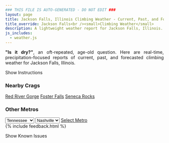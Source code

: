 ```yaml
---
### THIS FILE IS AUTO-GENERATED - DO NOT EDIT ###
layout: page
title: Jackson Falls, Illinois Climbing Weather - Current, Past, and Forecasted Report
title_override: Jackson Falls<br /><small>Climbing Weather</small>
description: A lightweight weather report for Jackson Falls, Illinois. Optimized for slow internet connections.
js_includes:
  - weather.js
---
```


<section class="measure center lh-copy f5-ns f6 ph2 mv4" style="text-align: justify;">
<strong>"Is it dry?"</strong>, an oft-repeated, age-old question. Here are real-time,
precipitation-focused reports of current, past, and forecasted climbing weather for Jackson Falls, Illinois.
</section>

<p id="settings-toggle" class="mw5 b center tc hover-light-red black-70 pointer">Show Instructions</p>
<section id="settings" class="overflow-hidden" style="display:none;">
    <div class="mv2 ph2 center">
        <div class="fn f6 tc pv2">
            <p class="measure lh-copy center"><strong>Show/hide hourly forecasts</strong> by clicking the desired day.</p>
            <hr class="mw5 p0 mv2 o-60 b0 bt b--light-red light-red bg-light-red">
            <p class="measure lh-copy center"><strong>Current and Past conditions</strong> are measured by the nearest weather station. <strong>Forecast conditions</strong> are calculated and polled separately.</p>
            <hr class="mw5 p0 mv2 o-60 b0 bt b--light-red light-red bg-light-red">
            <p class="measure lh-copy center"><strong>Having issues?</strong> Try <a id="clear-cache" class="no-underline relative fancy-link light-red hover-light-red" href="#">clearing the local cache</a>.</p>
            <hr class="mw5 p0 mv2 o-60 b0 bt b--light-red light-red bg-light-red">
            <p class="measure lh-copy center">Weather data sourced from <a class="no-underline fancy-link relative light-red" target="_blank" href="https://www.weather.gov/documentation/services-web-api">weather.gov</a>.</p>
        </div>
    </div>
</section>
<section id="weather" data-crag="jackson-falls-illinois" class="mv4-ns mv3 ph2 center"></section>
<section id="nearby" class="tc lh-copy">
  <h3>Nearby Crags</h3>
<a class="nowrap no-underline fancy-link relative light-red mh3" href="/crags/red-river-gorge-kentucky-weather.html">Red River Gorge</a>
<a class="nowrap no-underline fancy-link relative light-red mh3" href="/crags/foster-falls-tennessee-weather.html">Foster Falls</a>
<a class="nowrap no-underline fancy-link relative light-red mh3" href="/crags/seneca-rocks-west-virginia-weather.html">Seneca Rocks</a>
</section>
<section id="nearby" class="tc lh-copy">
  <h3>Other Metros</h3>
  <select class="ma1 bg-near-white pa2" id="stateSel">
    <option value="Texas">Texas</option>
    <option value="Washington">Washington</option>
    <option value="Colorado">Colorado</option>
    <option value="Tennessee" selected>Tennessee</option>
    <option value="Utah">Utah</option>
    <option value="California">California</option>
  </select>
  <select class="ma1 bg-near-white pa2" id="citySel">
    <option value="Nashville" selected>Nashville</option>
  </select>
  <a id="selectMetro" class="f6 link dim ph3 pv2 ma1 dib white bg-light-red" href="/crags/nashville-tennessee-weather.html">Select Metro</a>
  <script>
    var states = [];
    states["Texas"] = "Austin"
    states["Washington"] = "Seattle"
    states["Colorado"] = "Denver"
    states["Tennessee"] = "Nashville"
    states["Utah"] = "Salt Lake City"
    states["California"] = "San Francisco|Los Angeles"
  </script>
</section>
{% include feedback.html %}
<p id="issues-toggle" class="mw5 b center tc hover-light-red black-70 pointer">Show Known Issues</p>
<section id="issues" class="overflow-hidden tc f6">
</section>

<script>
  var weekly_PAH_116_58 = {"updated":"2022-06-03T08:15:45+00:00","units":"us","forecastGenerator":"BaselineForecastGenerator","generatedAt":"2022-06-03T08:38:29+00:00","updateTime":"2022-06-03T08:15:45+00:00","validTimes":"2022-06-03T02:00:00+00:00/P7DT23H","elevation":{"unitCode":"wmoUnit:m","value":99.9744},"periods":[{"number":1,"name":"Overnight","startTime":"2022-06-03T03:00:00-05:00","endTime":"2022-06-03T06:00:00-05:00","isDaytime":false,"temperature":58,"temperatureUnit":"F","temperatureTrend":null,"windSpeed":"2 mph","windDirection":"NNW","icon":"https://api.weather.gov/icons/land/night/few?size=medium","shortForecast":"Mostly Clear","detailedForecast":"Mostly clear, with a low around 58. North northwest wind around 2 mph."},{"number":2,"name":"Friday","startTime":"2022-06-03T06:00:00-05:00","endTime":"2022-06-03T18:00:00-05:00","isDaytime":true,"temperature":82,"temperatureUnit":"F","temperatureTrend":null,"windSpeed":"2 to 7 mph","windDirection":"NNE","icon":"https://api.weather.gov/icons/land/day/few?size=medium","shortForecast":"Sunny","detailedForecast":"Sunny, with a high near 82. North northeast wind 2 to 7 mph."},{"number":3,"name":"Friday Night","startTime":"2022-06-03T18:00:00-05:00","endTime":"2022-06-04T06:00:00-05:00","isDaytime":false,"temperature":57,"temperatureUnit":"F","temperatureTrend":null,"windSpeed":"0 to 6 mph","windDirection":"NNE","icon":"https://api.weather.gov/icons/land/night/few?size=medium","shortForecast":"Mostly Clear","detailedForecast":"Mostly clear, with a low around 57. North northeast wind 0 to 6 mph."},{"number":4,"name":"Saturday","startTime":"2022-06-04T06:00:00-05:00","endTime":"2022-06-04T18:00:00-05:00","isDaytime":true,"temperature":84,"temperatureUnit":"F","temperatureTrend":null,"windSpeed":"0 to 5 mph","windDirection":"ENE","icon":"https://api.weather.gov/icons/land/day/few?size=medium","shortForecast":"Sunny","detailedForecast":"Sunny, with a high near 84. East northeast wind 0 to 5 mph."},{"number":5,"name":"Saturday Night","startTime":"2022-06-04T18:00:00-05:00","endTime":"2022-06-05T06:00:00-05:00","isDaytime":false,"temperature":60,"temperatureUnit":"F","temperatureTrend":null,"windSpeed":"3 mph","windDirection":"E","icon":"https://api.weather.gov/icons/land/night/few?size=medium","shortForecast":"Mostly Clear","detailedForecast":"Mostly clear, with a low around 60. East wind around 3 mph."},{"number":6,"name":"Sunday","startTime":"2022-06-05T06:00:00-05:00","endTime":"2022-06-05T18:00:00-05:00","isDaytime":true,"temperature":85,"temperatureUnit":"F","temperatureTrend":null,"windSpeed":"1 to 5 mph","windDirection":"SE","icon":"https://api.weather.gov/icons/land/day/sct?size=medium","shortForecast":"Mostly Sunny","detailedForecast":"Mostly sunny, with a high near 85. Southeast wind 1 to 5 mph."},{"number":7,"name":"Sunday Night","startTime":"2022-06-05T18:00:00-05:00","endTime":"2022-06-06T06:00:00-05:00","isDaytime":false,"temperature":67,"temperatureUnit":"F","temperatureTrend":null,"windSpeed":"3 mph","windDirection":"SSE","icon":"https://api.weather.gov/icons/land/night/tsra_hi,20/tsra_hi,30?size=medium","shortForecast":"Chance Showers And Thunderstorms","detailedForecast":"A chance of showers and thunderstorms after 7pm. Mostly cloudy, with a low around 67. South southeast wind around 3 mph. Chance of precipitation is 30%."},{"number":8,"name":"Monday","startTime":"2022-06-06T06:00:00-05:00","endTime":"2022-06-06T18:00:00-05:00","isDaytime":true,"temperature":84,"temperatureUnit":"F","temperatureTrend":null,"windSpeed":"2 to 9 mph","windDirection":"S","icon":"https://api.weather.gov/icons/land/day/tsra_hi?size=medium","shortForecast":"Chance Showers And Thunderstorms","detailedForecast":"A chance of showers and thunderstorms before 7am, then a chance of showers and thunderstorms between 7am and 1pm, then a chance of showers and thunderstorms. Partly sunny, with a high near 84. South wind 2 to 9 mph, with gusts as high as 21 mph."},{"number":9,"name":"Monday Night","startTime":"2022-06-06T18:00:00-05:00","endTime":"2022-06-07T06:00:00-05:00","isDaytime":false,"temperature":68,"temperatureUnit":"F","temperatureTrend":null,"windSpeed":"2 to 7 mph","windDirection":"SW","icon":"https://api.weather.gov/icons/land/night/tsra_hi?size=medium","shortForecast":"Chance Showers And Thunderstorms","detailedForecast":"A chance of showers and thunderstorms. Partly cloudy, with a low around 68. Southwest wind 2 to 7 mph."},{"number":10,"name":"Tuesday","startTime":"2022-06-07T06:00:00-05:00","endTime":"2022-06-07T18:00:00-05:00","isDaytime":true,"temperature":84,"temperatureUnit":"F","temperatureTrend":null,"windSpeed":"2 to 6 mph","windDirection":"W","icon":"https://api.weather.gov/icons/land/day/tsra_sct?size=medium","shortForecast":"Chance Showers And Thunderstorms","detailedForecast":"A chance of rain showers before 7am, then a chance of showers and thunderstorms between 7am and 1pm, then a chance of showers and thunderstorms. Partly sunny, with a high near 84. West wind 2 to 6 mph."},{"number":11,"name":"Tuesday Night","startTime":"2022-06-07T18:00:00-05:00","endTime":"2022-06-08T06:00:00-05:00","isDaytime":false,"temperature":68,"temperatureUnit":"F","temperatureTrend":null,"windSpeed":"5 mph","windDirection":"NNE","icon":"https://api.weather.gov/icons/land/night/tsra_sct?size=medium","shortForecast":"Chance Showers And Thunderstorms","detailedForecast":"A chance of showers and thunderstorms before 7pm, then a chance of showers and thunderstorms. Mostly cloudy, with a low around 68. North northeast wind around 5 mph."},{"number":12,"name":"Wednesday","startTime":"2022-06-08T06:00:00-05:00","endTime":"2022-06-08T18:00:00-05:00","isDaytime":true,"temperature":84,"temperatureUnit":"F","temperatureTrend":null,"windSpeed":"2 to 7 mph","windDirection":"SW","icon":"https://api.weather.gov/icons/land/day/tsra_sct?size=medium","shortForecast":"Showers And Thunderstorms Likely","detailedForecast":"Showers and thunderstorms likely before 1pm, then a chance of showers and thunderstorms. Mostly cloudy, with a high near 84. Southwest wind 2 to 7 mph."},{"number":13,"name":"Wednesday Night","startTime":"2022-06-08T18:00:00-05:00","endTime":"2022-06-09T06:00:00-05:00","isDaytime":false,"temperature":66,"temperatureUnit":"F","temperatureTrend":null,"windSpeed":"2 to 7 mph","windDirection":"NNW","icon":"https://api.weather.gov/icons/land/night/tsra_hi?size=medium","shortForecast":"Chance Showers And Thunderstorms","detailedForecast":"A chance of showers and thunderstorms before 7pm, then a chance of showers and thunderstorms. Mostly cloudy, with a low around 66. North northwest wind 2 to 7 mph."},{"number":14,"name":"Thursday","startTime":"2022-06-09T06:00:00-05:00","endTime":"2022-06-09T18:00:00-05:00","isDaytime":true,"temperature":83,"temperatureUnit":"F","temperatureTrend":null,"windSpeed":"2 to 7 mph","windDirection":"NNW","icon":"https://api.weather.gov/icons/land/day/rain_showers/tsra_hi?size=medium","shortForecast":"Chance Rain Showers then Slight Chance Showers And Thunderstorms","detailedForecast":"A chance of rain showers before 1pm, then a slight chance of showers and thunderstorms. Mostly sunny, with a high near 83. North northwest wind 2 to 7 mph."}]}
  var hourly_PAH_116_58 = {"@context":["https://geojson.org/geojson-ld/geojson-context.jsonld",{"@version":"1.1","wx":"https://api.weather.gov/ontology#","geo":"http://www.opengis.net/ont/geosparql#","unit":"http://codes.wmo.int/common/unit/","@vocab":"https://api.weather.gov/ontology#"}],"type":"Feature","geometry":{"type":"Polygon","coordinates":[[[-89.0202954,37.1905586],[-89.02153,37.1682685],[-88.9935688,37.167283000000005],[-88.9923284,37.189573],[-89.0202954,37.1905586]]]},"properties":{"updated":"2022-06-03T08:15:45+00:00","units":"us","forecastGenerator":"HourlyForecastGenerator","generatedAt":"2022-06-03T08:38:30+00:00","updateTime":"2022-06-03T08:15:45+00:00","validTimes":"2022-06-03T02:00:00+00:00/P7DT23H","elevation":{"unitCode":"wmoUnit:m","value":99.9744},"periods":[{"number":1,"name":"","startTime":"2022-06-03T03:00:00-05:00","endTime":"2022-06-03T04:00:00-05:00","isDaytime":false,"temperature":60,"temperatureUnit":"F","temperatureTrend":null,"windSpeed":"2 mph","windDirection":"N","icon":"https://api.weather.gov/icons/land/night/few?size=small","shortForecast":"Mostly Clear","detailedForecast":""},{"number":2,"name":"","startTime":"2022-06-03T04:00:00-05:00","endTime":"2022-06-03T05:00:00-05:00","isDaytime":false,"temperature":59,"temperatureUnit":"F","temperatureTrend":null,"windSpeed":"2 mph","windDirection":"N","icon":"https://api.weather.gov/icons/land/night/skc?size=small","shortForecast":"Clear","detailedForecast":""},{"number":3,"name":"","startTime":"2022-06-03T05:00:00-05:00","endTime":"2022-06-03T06:00:00-05:00","isDaytime":false,"temperature":58,"temperatureUnit":"F","temperatureTrend":null,"windSpeed":"2 mph","windDirection":"NNW","icon":"https://api.weather.gov/icons/land/night/few?size=small","shortForecast":"Mostly Clear","detailedForecast":""},{"number":4,"name":"","startTime":"2022-06-03T06:00:00-05:00","endTime":"2022-06-03T07:00:00-05:00","isDaytime":true,"temperature":58,"temperatureUnit":"F","temperatureTrend":null,"windSpeed":"2 mph","windDirection":"NNW","icon":"https://api.weather.gov/icons/land/day/few?size=small","shortForecast":"Sunny","detailedForecast":""},{"number":5,"name":"","startTime":"2022-06-03T07:00:00-05:00","endTime":"2022-06-03T08:00:00-05:00","isDaytime":true,"temperature":60,"temperatureUnit":"F","temperatureTrend":null,"windSpeed":"2 mph","windDirection":"N","icon":"https://api.weather.gov/icons/land/day/skc?size=small","shortForecast":"Sunny","detailedForecast":""},{"number":6,"name":"","startTime":"2022-06-03T08:00:00-05:00","endTime":"2022-06-03T09:00:00-05:00","isDaytime":true,"temperature":64,"temperatureUnit":"F","temperatureTrend":null,"windSpeed":"5 mph","windDirection":"N","icon":"https://api.weather.gov/icons/land/day/skc?size=small","shortForecast":"Sunny","detailedForecast":""},{"number":7,"name":"","startTime":"2022-06-03T09:00:00-05:00","endTime":"2022-06-03T10:00:00-05:00","isDaytime":true,"temperature":69,"temperatureUnit":"F","temperatureTrend":null,"windSpeed":"6 mph","windDirection":"N","icon":"https://api.weather.gov/icons/land/day/skc?size=small","shortForecast":"Sunny","detailedForecast":""},{"number":8,"name":"","startTime":"2022-06-03T10:00:00-05:00","endTime":"2022-06-03T11:00:00-05:00","isDaytime":true,"temperature":73,"temperatureUnit":"F","temperatureTrend":null,"windSpeed":"6 mph","windDirection":"N","icon":"https://api.weather.gov/icons/land/day/skc?size=small","shortForecast":"Sunny","detailedForecast":""},{"number":9,"name":"","startTime":"2022-06-03T11:00:00-05:00","endTime":"2022-06-03T12:00:00-05:00","isDaytime":true,"temperature":76,"temperatureUnit":"F","temperatureTrend":null,"windSpeed":"6 mph","windDirection":"NNE","icon":"https://api.weather.gov/icons/land/day/skc?size=small","shortForecast":"Sunny","detailedForecast":""},{"number":10,"name":"","startTime":"2022-06-03T12:00:00-05:00","endTime":"2022-06-03T13:00:00-05:00","isDaytime":true,"temperature":78,"temperatureUnit":"F","temperatureTrend":null,"windSpeed":"6 mph","windDirection":"NNE","icon":"https://api.weather.gov/icons/land/day/skc?size=small","shortForecast":"Sunny","detailedForecast":""},{"number":11,"name":"","startTime":"2022-06-03T13:00:00-05:00","endTime":"2022-06-03T14:00:00-05:00","isDaytime":true,"temperature":79,"temperatureUnit":"F","temperatureTrend":null,"windSpeed":"6 mph","windDirection":"NNE","icon":"https://api.weather.gov/icons/land/day/skc?size=small","shortForecast":"Sunny","detailedForecast":""},{"number":12,"name":"","startTime":"2022-06-03T14:00:00-05:00","endTime":"2022-06-03T15:00:00-05:00","isDaytime":true,"temperature":80,"temperatureUnit":"F","temperatureTrend":null,"windSpeed":"7 mph","windDirection":"NE","icon":"https://api.weather.gov/icons/land/day/few?size=small","shortForecast":"Sunny","detailedForecast":""},{"number":13,"name":"","startTime":"2022-06-03T15:00:00-05:00","endTime":"2022-06-03T16:00:00-05:00","isDaytime":true,"temperature":81,"temperatureUnit":"F","temperatureTrend":null,"windSpeed":"7 mph","windDirection":"NE","icon":"https://api.weather.gov/icons/land/day/few?size=small","shortForecast":"Sunny","detailedForecast":""},{"number":14,"name":"","startTime":"2022-06-03T16:00:00-05:00","endTime":"2022-06-03T17:00:00-05:00","isDaytime":true,"temperature":80,"temperatureUnit":"F","temperatureTrend":null,"windSpeed":"7 mph","windDirection":"NE","icon":"https://api.weather.gov/icons/land/day/few?size=small","shortForecast":"Sunny","detailedForecast":""},{"number":15,"name":"","startTime":"2022-06-03T17:00:00-05:00","endTime":"2022-06-03T18:00:00-05:00","isDaytime":true,"temperature":82,"temperatureUnit":"F","temperatureTrend":null,"windSpeed":"6 mph","windDirection":"NNE","icon":"https://api.weather.gov/icons/land/day/skc?size=small","shortForecast":"Sunny","detailedForecast":""},{"number":16,"name":"","startTime":"2022-06-03T18:00:00-05:00","endTime":"2022-06-03T19:00:00-05:00","isDaytime":false,"temperature":81,"temperatureUnit":"F","temperatureTrend":null,"windSpeed":"6 mph","windDirection":"NE","icon":"https://api.weather.gov/icons/land/night/skc?size=small","shortForecast":"Clear","detailedForecast":""},{"number":17,"name":"","startTime":"2022-06-03T19:00:00-05:00","endTime":"2022-06-03T20:00:00-05:00","isDaytime":false,"temperature":79,"temperatureUnit":"F","temperatureTrend":null,"windSpeed":"3 mph","windDirection":"NE","icon":"https://api.weather.gov/icons/land/night/few?size=small","shortForecast":"Mostly Clear","detailedForecast":""},{"number":18,"name":"","startTime":"2022-06-03T20:00:00-05:00","endTime":"2022-06-03T21:00:00-05:00","isDaytime":false,"temperature":75,"temperatureUnit":"F","temperatureTrend":null,"windSpeed":"2 mph","windDirection":"NE","icon":"https://api.weather.gov/icons/land/night/skc?size=small","shortForecast":"Clear","detailedForecast":""},{"number":19,"name":"","startTime":"2022-06-03T21:00:00-05:00","endTime":"2022-06-03T22:00:00-05:00","isDaytime":false,"temperature":70,"temperatureUnit":"F","temperatureTrend":null,"windSpeed":"1 mph","windDirection":"ENE","icon":"https://api.weather.gov/icons/land/night/few?size=small","shortForecast":"Mostly Clear","detailedForecast":""},{"number":20,"name":"","startTime":"2022-06-03T22:00:00-05:00","endTime":"2022-06-03T23:00:00-05:00","isDaytime":false,"temperature":66,"temperatureUnit":"F","temperatureTrend":null,"windSpeed":"1 mph","windDirection":"NE","icon":"https://api.weather.gov/icons/land/night/skc?size=small","shortForecast":"Clear","detailedForecast":""},{"number":21,"name":"","startTime":"2022-06-03T23:00:00-05:00","endTime":"2022-06-04T00:00:00-05:00","isDaytime":false,"temperature":63,"temperatureUnit":"F","temperatureTrend":null,"windSpeed":"1 mph","windDirection":"NNE","icon":"https://api.weather.gov/icons/land/night/skc?size=small","shortForecast":"Clear","detailedForecast":""},{"number":22,"name":"","startTime":"2022-06-04T00:00:00-05:00","endTime":"2022-06-04T01:00:00-05:00","isDaytime":false,"temperature":62,"temperatureUnit":"F","temperatureTrend":null,"windSpeed":"1 mph","windDirection":"N","icon":"https://api.weather.gov/icons/land/night/skc?size=small","shortForecast":"Clear","detailedForecast":""},{"number":23,"name":"","startTime":"2022-06-04T01:00:00-05:00","endTime":"2022-06-04T02:00:00-05:00","isDaytime":false,"temperature":61,"temperatureUnit":"F","temperatureTrend":null,"windSpeed":"1 mph","windDirection":"N","icon":"https://api.weather.gov/icons/land/night/skc?size=small","shortForecast":"Clear","detailedForecast":""},{"number":24,"name":"","startTime":"2022-06-04T02:00:00-05:00","endTime":"2022-06-04T03:00:00-05:00","isDaytime":false,"temperature":60,"temperatureUnit":"F","temperatureTrend":null,"windSpeed":"0 mph","windDirection":"S","icon":"https://api.weather.gov/icons/land/night/skc?size=small","shortForecast":"Clear","detailedForecast":""},{"number":25,"name":"","startTime":"2022-06-04T03:00:00-05:00","endTime":"2022-06-04T04:00:00-05:00","isDaytime":false,"temperature":59,"temperatureUnit":"F","temperatureTrend":null,"windSpeed":"0 mph","windDirection":"S","icon":"https://api.weather.gov/icons/land/night/few?size=small","shortForecast":"Mostly Clear","detailedForecast":""},{"number":26,"name":"","startTime":"2022-06-04T04:00:00-05:00","endTime":"2022-06-04T05:00:00-05:00","isDaytime":false,"temperature":58,"temperatureUnit":"F","temperatureTrend":null,"windSpeed":"0 mph","windDirection":"S","icon":"https://api.weather.gov/icons/land/night/skc?size=small","shortForecast":"Clear","detailedForecast":""},{"number":27,"name":"","startTime":"2022-06-04T05:00:00-05:00","endTime":"2022-06-04T06:00:00-05:00","isDaytime":false,"temperature":57,"temperatureUnit":"F","temperatureTrend":null,"windSpeed":"1 mph","windDirection":"N","icon":"https://api.weather.gov/icons/land/night/few?size=small","shortForecast":"Mostly Clear","detailedForecast":""},{"number":28,"name":"","startTime":"2022-06-04T06:00:00-05:00","endTime":"2022-06-04T07:00:00-05:00","isDaytime":true,"temperature":57,"temperatureUnit":"F","temperatureTrend":null,"windSpeed":"1 mph","windDirection":"NE","icon":"https://api.weather.gov/icons/land/day/few?size=small","shortForecast":"Sunny","detailedForecast":""},{"number":29,"name":"","startTime":"2022-06-04T07:00:00-05:00","endTime":"2022-06-04T08:00:00-05:00","isDaytime":true,"temperature":59,"temperatureUnit":"F","temperatureTrend":null,"windSpeed":"0 mph","windDirection":"S","icon":"https://api.weather.gov/icons/land/day/few?size=small","shortForecast":"Sunny","detailedForecast":""},{"number":30,"name":"","startTime":"2022-06-04T08:00:00-05:00","endTime":"2022-06-04T09:00:00-05:00","isDaytime":true,"temperature":64,"temperatureUnit":"F","temperatureTrend":null,"windSpeed":"1 mph","windDirection":"NE","icon":"https://api.weather.gov/icons/land/day/few?size=small","shortForecast":"Sunny","detailedForecast":""},{"number":31,"name":"","startTime":"2022-06-04T09:00:00-05:00","endTime":"2022-06-04T10:00:00-05:00","isDaytime":true,"temperature":70,"temperatureUnit":"F","temperatureTrend":null,"windSpeed":"2 mph","windDirection":"NE","icon":"https://api.weather.gov/icons/land/day/few?size=small","shortForecast":"Sunny","detailedForecast":""},{"number":32,"name":"","startTime":"2022-06-04T10:00:00-05:00","endTime":"2022-06-04T11:00:00-05:00","isDaytime":true,"temperature":75,"temperatureUnit":"F","temperatureTrend":null,"windSpeed":"3 mph","windDirection":"ENE","icon":"https://api.weather.gov/icons/land/day/few?size=small","shortForecast":"Sunny","detailedForecast":""},{"number":33,"name":"","startTime":"2022-06-04T11:00:00-05:00","endTime":"2022-06-04T12:00:00-05:00","isDaytime":true,"temperature":79,"temperatureUnit":"F","temperatureTrend":null,"windSpeed":"3 mph","windDirection":"ENE","icon":"https://api.weather.gov/icons/land/day/few?size=small","shortForecast":"Sunny","detailedForecast":""},{"number":34,"name":"","startTime":"2022-06-04T12:00:00-05:00","endTime":"2022-06-04T13:00:00-05:00","isDaytime":true,"temperature":81,"temperatureUnit":"F","temperatureTrend":null,"windSpeed":"3 mph","windDirection":"E","icon":"https://api.weather.gov/icons/land/day/few?size=small","shortForecast":"Sunny","detailedForecast":""},{"number":35,"name":"","startTime":"2022-06-04T13:00:00-05:00","endTime":"2022-06-04T14:00:00-05:00","isDaytime":true,"temperature":81,"temperatureUnit":"F","temperatureTrend":null,"windSpeed":"5 mph","windDirection":"E","icon":"https://api.weather.gov/icons/land/day/few?size=small","shortForecast":"Sunny","detailedForecast":""},{"number":36,"name":"","startTime":"2022-06-04T14:00:00-05:00","endTime":"2022-06-04T15:00:00-05:00","isDaytime":true,"temperature":82,"temperatureUnit":"F","temperatureTrend":null,"windSpeed":"5 mph","windDirection":"E","icon":"https://api.weather.gov/icons/land/day/few?size=small","shortForecast":"Sunny","detailedForecast":""},{"number":37,"name":"","startTime":"2022-06-04T15:00:00-05:00","endTime":"2022-06-04T16:00:00-05:00","isDaytime":true,"temperature":82,"temperatureUnit":"F","temperatureTrend":null,"windSpeed":"5 mph","windDirection":"E","icon":"https://api.weather.gov/icons/land/day/few?size=small","shortForecast":"Sunny","detailedForecast":""},{"number":38,"name":"","startTime":"2022-06-04T16:00:00-05:00","endTime":"2022-06-04T17:00:00-05:00","isDaytime":true,"temperature":83,"temperatureUnit":"F","temperatureTrend":null,"windSpeed":"5 mph","windDirection":"E","icon":"https://api.weather.gov/icons/land/day/few?size=small","shortForecast":"Sunny","detailedForecast":""},{"number":39,"name":"","startTime":"2022-06-04T17:00:00-05:00","endTime":"2022-06-04T18:00:00-05:00","isDaytime":true,"temperature":83,"temperatureUnit":"F","temperatureTrend":null,"windSpeed":"5 mph","windDirection":"E","icon":"https://api.weather.gov/icons/land/day/few?size=small","shortForecast":"Sunny","detailedForecast":""},{"number":40,"name":"","startTime":"2022-06-04T18:00:00-05:00","endTime":"2022-06-04T19:00:00-05:00","isDaytime":false,"temperature":81,"temperatureUnit":"F","temperatureTrend":null,"windSpeed":"3 mph","windDirection":"ESE","icon":"https://api.weather.gov/icons/land/night/few?size=small","shortForecast":"Mostly Clear","detailedForecast":""},{"number":41,"name":"","startTime":"2022-06-04T19:00:00-05:00","endTime":"2022-06-04T20:00:00-05:00","isDaytime":false,"temperature":79,"temperatureUnit":"F","temperatureTrend":null,"windSpeed":"3 mph","windDirection":"ESE","icon":"https://api.weather.gov/icons/land/night/few?size=small","shortForecast":"Mostly Clear","detailedForecast":""},{"number":42,"name":"","startTime":"2022-06-04T20:00:00-05:00","endTime":"2022-06-04T21:00:00-05:00","isDaytime":false,"temperature":75,"temperatureUnit":"F","temperatureTrend":null,"windSpeed":"3 mph","windDirection":"ESE","icon":"https://api.weather.gov/icons/land/night/few?size=small","shortForecast":"Mostly Clear","detailedForecast":""},{"number":43,"name":"","startTime":"2022-06-04T21:00:00-05:00","endTime":"2022-06-04T22:00:00-05:00","isDaytime":false,"temperature":71,"temperatureUnit":"F","temperatureTrend":null,"windSpeed":"2 mph","windDirection":"E","icon":"https://api.weather.gov/icons/land/night/few?size=small","shortForecast":"Mostly Clear","detailedForecast":""},{"number":44,"name":"","startTime":"2022-06-04T22:00:00-05:00","endTime":"2022-06-04T23:00:00-05:00","isDaytime":false,"temperature":68,"temperatureUnit":"F","temperatureTrend":null,"windSpeed":"2 mph","windDirection":"E","icon":"https://api.weather.gov/icons/land/night/few?size=small","shortForecast":"Mostly Clear","detailedForecast":""},{"number":45,"name":"","startTime":"2022-06-04T23:00:00-05:00","endTime":"2022-06-05T00:00:00-05:00","isDaytime":false,"temperature":66,"temperatureUnit":"F","temperatureTrend":null,"windSpeed":"2 mph","windDirection":"E","icon":"https://api.weather.gov/icons/land/night/few?size=small","shortForecast":"Mostly Clear","detailedForecast":""},{"number":46,"name":"","startTime":"2022-06-05T00:00:00-05:00","endTime":"2022-06-05T01:00:00-05:00","isDaytime":false,"temperature":65,"temperatureUnit":"F","temperatureTrend":null,"windSpeed":"2 mph","windDirection":"E","icon":"https://api.weather.gov/icons/land/night/sct?size=small","shortForecast":"Partly Cloudy","detailedForecast":""},{"number":47,"name":"","startTime":"2022-06-05T01:00:00-05:00","endTime":"2022-06-05T02:00:00-05:00","isDaytime":false,"temperature":64,"temperatureUnit":"F","temperatureTrend":null,"windSpeed":"2 mph","windDirection":"E","icon":"https://api.weather.gov/icons/land/night/sct?size=small","shortForecast":"Partly Cloudy","detailedForecast":""},{"number":48,"name":"","startTime":"2022-06-05T02:00:00-05:00","endTime":"2022-06-05T03:00:00-05:00","isDaytime":false,"temperature":62,"temperatureUnit":"F","temperatureTrend":null,"windSpeed":"2 mph","windDirection":"E","icon":"https://api.weather.gov/icons/land/night/sct?size=small","shortForecast":"Partly Cloudy","detailedForecast":""},{"number":49,"name":"","startTime":"2022-06-05T03:00:00-05:00","endTime":"2022-06-05T04:00:00-05:00","isDaytime":false,"temperature":61,"temperatureUnit":"F","temperatureTrend":null,"windSpeed":"2 mph","windDirection":"E","icon":"https://api.weather.gov/icons/land/night/sct?size=small","shortForecast":"Partly Cloudy","detailedForecast":""},{"number":50,"name":"","startTime":"2022-06-05T04:00:00-05:00","endTime":"2022-06-05T05:00:00-05:00","isDaytime":false,"temperature":60,"temperatureUnit":"F","temperatureTrend":null,"windSpeed":"2 mph","windDirection":"E","icon":"https://api.weather.gov/icons/land/night/sct?size=small","shortForecast":"Partly Cloudy","detailedForecast":""},{"number":51,"name":"","startTime":"2022-06-05T05:00:00-05:00","endTime":"2022-06-05T06:00:00-05:00","isDaytime":false,"temperature":60,"temperatureUnit":"F","temperatureTrend":null,"windSpeed":"2 mph","windDirection":"E","icon":"https://api.weather.gov/icons/land/night/sct?size=small","shortForecast":"Partly Cloudy","detailedForecast":""},{"number":52,"name":"","startTime":"2022-06-05T06:00:00-05:00","endTime":"2022-06-05T07:00:00-05:00","isDaytime":true,"temperature":60,"temperatureUnit":"F","temperatureTrend":null,"windSpeed":"1 mph","windDirection":"E","icon":"https://api.weather.gov/icons/land/day/few?size=small","shortForecast":"Sunny","detailedForecast":""},{"number":53,"name":"","startTime":"2022-06-05T07:00:00-05:00","endTime":"2022-06-05T08:00:00-05:00","isDaytime":true,"temperature":62,"temperatureUnit":"F","temperatureTrend":null,"windSpeed":"1 mph","windDirection":"E","icon":"https://api.weather.gov/icons/land/day/few?size=small","shortForecast":"Sunny","detailedForecast":""},{"number":54,"name":"","startTime":"2022-06-05T08:00:00-05:00","endTime":"2022-06-05T09:00:00-05:00","isDaytime":true,"temperature":66,"temperatureUnit":"F","temperatureTrend":null,"windSpeed":"1 mph","windDirection":"E","icon":"https://api.weather.gov/icons/land/day/few?size=small","shortForecast":"Sunny","detailedForecast":""},{"number":55,"name":"","startTime":"2022-06-05T09:00:00-05:00","endTime":"2022-06-05T10:00:00-05:00","isDaytime":true,"temperature":71,"temperatureUnit":"F","temperatureTrend":null,"windSpeed":"2 mph","windDirection":"SE","icon":"https://api.weather.gov/icons/land/day/few?size=small","shortForecast":"Sunny","detailedForecast":""},{"number":56,"name":"","startTime":"2022-06-05T10:00:00-05:00","endTime":"2022-06-05T11:00:00-05:00","isDaytime":true,"temperature":76,"temperatureUnit":"F","temperatureTrend":null,"windSpeed":"3 mph","windDirection":"SE","icon":"https://api.weather.gov/icons/land/day/few?size=small","shortForecast":"Sunny","detailedForecast":""},{"number":57,"name":"","startTime":"2022-06-05T11:00:00-05:00","endTime":"2022-06-05T12:00:00-05:00","isDaytime":true,"temperature":79,"temperatureUnit":"F","temperatureTrend":null,"windSpeed":"3 mph","windDirection":"SSE","icon":"https://api.weather.gov/icons/land/day/few?size=small","shortForecast":"Sunny","detailedForecast":""},{"number":58,"name":"","startTime":"2022-06-05T12:00:00-05:00","endTime":"2022-06-05T13:00:00-05:00","isDaytime":true,"temperature":81,"temperatureUnit":"F","temperatureTrend":null,"windSpeed":"5 mph","windDirection":"S","icon":"https://api.weather.gov/icons/land/day/few?size=small","shortForecast":"Sunny","detailedForecast":""},{"number":59,"name":"","startTime":"2022-06-05T13:00:00-05:00","endTime":"2022-06-05T14:00:00-05:00","isDaytime":true,"temperature":83,"temperatureUnit":"F","temperatureTrend":null,"windSpeed":"5 mph","windDirection":"S","icon":"https://api.weather.gov/icons/land/day/sct?size=small","shortForecast":"Mostly Sunny","detailedForecast":""},{"number":60,"name":"","startTime":"2022-06-05T14:00:00-05:00","endTime":"2022-06-05T15:00:00-05:00","isDaytime":true,"temperature":84,"temperatureUnit":"F","temperatureTrend":null,"windSpeed":"5 mph","windDirection":"S","icon":"https://api.weather.gov/icons/land/day/sct?size=small","shortForecast":"Mostly Sunny","detailedForecast":""},{"number":61,"name":"","startTime":"2022-06-05T15:00:00-05:00","endTime":"2022-06-05T16:00:00-05:00","isDaytime":true,"temperature":85,"temperatureUnit":"F","temperatureTrend":null,"windSpeed":"5 mph","windDirection":"S","icon":"https://api.weather.gov/icons/land/day/sct?size=small","shortForecast":"Mostly Sunny","detailedForecast":""},{"number":62,"name":"","startTime":"2022-06-05T16:00:00-05:00","endTime":"2022-06-05T17:00:00-05:00","isDaytime":true,"temperature":85,"temperatureUnit":"F","temperatureTrend":null,"windSpeed":"5 mph","windDirection":"S","icon":"https://api.weather.gov/icons/land/day/sct?size=small","shortForecast":"Mostly Sunny","detailedForecast":""},{"number":63,"name":"","startTime":"2022-06-05T17:00:00-05:00","endTime":"2022-06-05T18:00:00-05:00","isDaytime":true,"temperature":85,"temperatureUnit":"F","temperatureTrend":null,"windSpeed":"5 mph","windDirection":"S","icon":"https://api.weather.gov/icons/land/day/sct?size=small","shortForecast":"Mostly Sunny","detailedForecast":""},{"number":64,"name":"","startTime":"2022-06-05T18:00:00-05:00","endTime":"2022-06-05T19:00:00-05:00","isDaytime":false,"temperature":84,"temperatureUnit":"F","temperatureTrend":null,"windSpeed":"3 mph","windDirection":"SSE","icon":"https://api.weather.gov/icons/land/night/sct?size=small","shortForecast":"Partly Cloudy","detailedForecast":""},{"number":65,"name":"","startTime":"2022-06-05T19:00:00-05:00","endTime":"2022-06-05T20:00:00-05:00","isDaytime":false,"temperature":82,"temperatureUnit":"F","temperatureTrend":null,"windSpeed":"3 mph","windDirection":"SSE","icon":"https://api.weather.gov/icons/land/night/tsra_hi?size=small","shortForecast":"Slight Chance Showers And Thunderstorms","detailedForecast":""},{"number":66,"name":"","startTime":"2022-06-05T20:00:00-05:00","endTime":"2022-06-05T21:00:00-05:00","isDaytime":false,"temperature":79,"temperatureUnit":"F","temperatureTrend":null,"windSpeed":"3 mph","windDirection":"SSE","icon":"https://api.weather.gov/icons/land/night/tsra_hi?size=small","shortForecast":"Slight Chance Showers And Thunderstorms","detailedForecast":""},{"number":67,"name":"","startTime":"2022-06-05T21:00:00-05:00","endTime":"2022-06-05T22:00:00-05:00","isDaytime":false,"temperature":76,"temperatureUnit":"F","temperatureTrend":null,"windSpeed":"2 mph","windDirection":"SSE","icon":"https://api.weather.gov/icons/land/night/tsra_hi?size=small","shortForecast":"Slight Chance Showers And Thunderstorms","detailedForecast":""},{"number":68,"name":"","startTime":"2022-06-05T22:00:00-05:00","endTime":"2022-06-05T23:00:00-05:00","isDaytime":false,"temperature":73,"temperatureUnit":"F","temperatureTrend":null,"windSpeed":"2 mph","windDirection":"SSE","icon":"https://api.weather.gov/icons/land/night/tsra_hi?size=small","shortForecast":"Slight Chance Showers And Thunderstorms","detailedForecast":""},{"number":69,"name":"","startTime":"2022-06-05T23:00:00-05:00","endTime":"2022-06-06T00:00:00-05:00","isDaytime":false,"temperature":71,"temperatureUnit":"F","temperatureTrend":null,"windSpeed":"2 mph","windDirection":"SSE","icon":"https://api.weather.gov/icons/land/night/tsra_hi?size=small","shortForecast":"Slight Chance Showers And Thunderstorms","detailedForecast":""},{"number":70,"name":"","startTime":"2022-06-06T00:00:00-05:00","endTime":"2022-06-06T01:00:00-05:00","isDaytime":false,"temperature":70,"temperatureUnit":"F","temperatureTrend":null,"windSpeed":"2 mph","windDirection":"SSE","icon":"https://api.weather.gov/icons/land/night/tsra_hi?size=small","shortForecast":"Slight Chance Showers And Thunderstorms","detailedForecast":""},{"number":71,"name":"","startTime":"2022-06-06T01:00:00-05:00","endTime":"2022-06-06T02:00:00-05:00","isDaytime":false,"temperature":69,"temperatureUnit":"F","temperatureTrend":null,"windSpeed":"2 mph","windDirection":"SSE","icon":"https://api.weather.gov/icons/land/night/tsra_hi?size=small","shortForecast":"Chance Showers And Thunderstorms","detailedForecast":""},{"number":72,"name":"","startTime":"2022-06-06T02:00:00-05:00","endTime":"2022-06-06T03:00:00-05:00","isDaytime":false,"temperature":68,"temperatureUnit":"F","temperatureTrend":null,"windSpeed":"2 mph","windDirection":"SSE","icon":"https://api.weather.gov/icons/land/night/tsra_hi?size=small","shortForecast":"Chance Showers And Thunderstorms","detailedForecast":""},{"number":73,"name":"","startTime":"2022-06-06T03:00:00-05:00","endTime":"2022-06-06T04:00:00-05:00","isDaytime":false,"temperature":67,"temperatureUnit":"F","temperatureTrend":null,"windSpeed":"2 mph","windDirection":"S","icon":"https://api.weather.gov/icons/land/night/tsra_hi?size=small","shortForecast":"Chance Showers And Thunderstorms","detailedForecast":""},{"number":74,"name":"","startTime":"2022-06-06T04:00:00-05:00","endTime":"2022-06-06T05:00:00-05:00","isDaytime":false,"temperature":67,"temperatureUnit":"F","temperatureTrend":null,"windSpeed":"2 mph","windDirection":"S","icon":"https://api.weather.gov/icons/land/night/tsra_hi?size=small","shortForecast":"Chance Showers And Thunderstorms","detailedForecast":""},{"number":75,"name":"","startTime":"2022-06-06T05:00:00-05:00","endTime":"2022-06-06T06:00:00-05:00","isDaytime":false,"temperature":67,"temperatureUnit":"F","temperatureTrend":null,"windSpeed":"2 mph","windDirection":"S","icon":"https://api.weather.gov/icons/land/night/tsra_hi?size=small","shortForecast":"Chance Showers And Thunderstorms","detailedForecast":""},{"number":76,"name":"","startTime":"2022-06-06T06:00:00-05:00","endTime":"2022-06-06T07:00:00-05:00","isDaytime":true,"temperature":67,"temperatureUnit":"F","temperatureTrend":null,"windSpeed":"2 mph","windDirection":"S","icon":"https://api.weather.gov/icons/land/day/tsra_hi?size=small","shortForecast":"Chance Showers And Thunderstorms","detailedForecast":""},{"number":77,"name":"","startTime":"2022-06-06T07:00:00-05:00","endTime":"2022-06-06T08:00:00-05:00","isDaytime":true,"temperature":68,"temperatureUnit":"F","temperatureTrend":null,"windSpeed":"2 mph","windDirection":"S","icon":"https://api.weather.gov/icons/land/day/tsra_hi?size=small","shortForecast":"Chance Showers And Thunderstorms","detailedForecast":""},{"number":78,"name":"","startTime":"2022-06-06T08:00:00-05:00","endTime":"2022-06-06T09:00:00-05:00","isDaytime":true,"temperature":70,"temperatureUnit":"F","temperatureTrend":null,"windSpeed":"3 mph","windDirection":"S","icon":"https://api.weather.gov/icons/land/day/tsra_hi?size=small","shortForecast":"Chance Showers And Thunderstorms","detailedForecast":""},{"number":79,"name":"","startTime":"2022-06-06T09:00:00-05:00","endTime":"2022-06-06T10:00:00-05:00","isDaytime":true,"temperature":73,"temperatureUnit":"F","temperatureTrend":null,"windSpeed":"6 mph","windDirection":"S","icon":"https://api.weather.gov/icons/land/day/tsra_hi?size=small","shortForecast":"Chance Showers And Thunderstorms","detailedForecast":""},{"number":80,"name":"","startTime":"2022-06-06T10:00:00-05:00","endTime":"2022-06-06T11:00:00-05:00","isDaytime":true,"temperature":76,"temperatureUnit":"F","temperatureTrend":null,"windSpeed":"7 mph","windDirection":"SSW","icon":"https://api.weather.gov/icons/land/day/tsra_sct?size=small","shortForecast":"Chance Showers And Thunderstorms","detailedForecast":""},{"number":81,"name":"","startTime":"2022-06-06T11:00:00-05:00","endTime":"2022-06-06T12:00:00-05:00","isDaytime":true,"temperature":78,"temperatureUnit":"F","temperatureTrend":null,"windSpeed":"8 mph","windDirection":"SSW","icon":"https://api.weather.gov/icons/land/day/tsra_sct?size=small","shortForecast":"Chance Showers And Thunderstorms","detailedForecast":""},{"number":82,"name":"","startTime":"2022-06-06T12:00:00-05:00","endTime":"2022-06-06T13:00:00-05:00","isDaytime":true,"temperature":79,"temperatureUnit":"F","temperatureTrend":null,"windSpeed":"9 mph","windDirection":"SSW","icon":"https://api.weather.gov/icons/land/day/tsra_sct?size=small","shortForecast":"Chance Showers And Thunderstorms","detailedForecast":""},{"number":83,"name":"","startTime":"2022-06-06T13:00:00-05:00","endTime":"2022-06-06T14:00:00-05:00","isDaytime":true,"temperature":80,"temperatureUnit":"F","temperatureTrend":null,"windSpeed":"9 mph","windDirection":"SSW","icon":"https://api.weather.gov/icons/land/day/tsra_sct?size=small","shortForecast":"Chance Showers And Thunderstorms","detailedForecast":""},{"number":84,"name":"","startTime":"2022-06-06T14:00:00-05:00","endTime":"2022-06-06T15:00:00-05:00","isDaytime":true,"temperature":81,"temperatureUnit":"F","temperatureTrend":null,"windSpeed":"9 mph","windDirection":"SSW","icon":"https://api.weather.gov/icons/land/day/tsra_sct?size=small","shortForecast":"Chance Showers And Thunderstorms","detailedForecast":""},{"number":85,"name":"","startTime":"2022-06-06T15:00:00-05:00","endTime":"2022-06-06T16:00:00-05:00","isDaytime":true,"temperature":83,"temperatureUnit":"F","temperatureTrend":null,"windSpeed":"9 mph","windDirection":"SSW","icon":"https://api.weather.gov/icons/land/day/tsra_sct?size=small","shortForecast":"Chance Showers And Thunderstorms","detailedForecast":""},{"number":86,"name":"","startTime":"2022-06-06T16:00:00-05:00","endTime":"2022-06-06T17:00:00-05:00","isDaytime":true,"temperature":83,"temperatureUnit":"F","temperatureTrend":null,"windSpeed":"8 mph","windDirection":"SSW","icon":"https://api.weather.gov/icons/land/day/tsra_sct?size=small","shortForecast":"Chance Showers And Thunderstorms","detailedForecast":""},{"number":87,"name":"","startTime":"2022-06-06T17:00:00-05:00","endTime":"2022-06-06T18:00:00-05:00","isDaytime":true,"temperature":83,"temperatureUnit":"F","temperatureTrend":null,"windSpeed":"7 mph","windDirection":"SSW","icon":"https://api.weather.gov/icons/land/day/tsra_hi?size=small","shortForecast":"Chance Showers And Thunderstorms","detailedForecast":""},{"number":88,"name":"","startTime":"2022-06-06T18:00:00-05:00","endTime":"2022-06-06T19:00:00-05:00","isDaytime":false,"temperature":82,"temperatureUnit":"F","temperatureTrend":null,"windSpeed":"7 mph","windDirection":"SSW","icon":"https://api.weather.gov/icons/land/night/tsra_hi?size=small","shortForecast":"Chance Showers And Thunderstorms","detailedForecast":""},{"number":89,"name":"","startTime":"2022-06-06T19:00:00-05:00","endTime":"2022-06-06T20:00:00-05:00","isDaytime":false,"temperature":80,"temperatureUnit":"F","temperatureTrend":null,"windSpeed":"6 mph","windDirection":"SSW","icon":"https://api.weather.gov/icons/land/night/tsra_hi?size=small","shortForecast":"Chance Showers And Thunderstorms","detailedForecast":""},{"number":90,"name":"","startTime":"2022-06-06T20:00:00-05:00","endTime":"2022-06-06T21:00:00-05:00","isDaytime":false,"temperature":78,"temperatureUnit":"F","temperatureTrend":null,"windSpeed":"5 mph","windDirection":"SSW","icon":"https://api.weather.gov/icons/land/night/tsra_hi?size=small","shortForecast":"Chance Showers And Thunderstorms","detailedForecast":""},{"number":91,"name":"","startTime":"2022-06-06T21:00:00-05:00","endTime":"2022-06-06T22:00:00-05:00","isDaytime":false,"temperature":76,"temperatureUnit":"F","temperatureTrend":null,"windSpeed":"5 mph","windDirection":"SSW","icon":"https://api.weather.gov/icons/land/night/tsra_hi?size=small","shortForecast":"Chance Showers And Thunderstorms","detailedForecast":""},{"number":92,"name":"","startTime":"2022-06-06T22:00:00-05:00","endTime":"2022-06-06T23:00:00-05:00","isDaytime":false,"temperature":74,"temperatureUnit":"F","temperatureTrend":null,"windSpeed":"3 mph","windDirection":"SSW","icon":"https://api.weather.gov/icons/land/night/tsra_hi?size=small","shortForecast":"Chance Showers And Thunderstorms","detailedForecast":""},{"number":93,"name":"","startTime":"2022-06-06T23:00:00-05:00","endTime":"2022-06-07T00:00:00-05:00","isDaytime":false,"temperature":73,"temperatureUnit":"F","temperatureTrend":null,"windSpeed":"3 mph","windDirection":"SSW","icon":"https://api.weather.gov/icons/land/night/tsra_hi?size=small","shortForecast":"Chance Showers And Thunderstorms","detailedForecast":""},{"number":94,"name":"","startTime":"2022-06-07T00:00:00-05:00","endTime":"2022-06-07T01:00:00-05:00","isDaytime":false,"temperature":72,"temperatureUnit":"F","temperatureTrend":null,"windSpeed":"2 mph","windDirection":"SW","icon":"https://api.weather.gov/icons/land/night/tsra_hi?size=small","shortForecast":"Chance Showers And Thunderstorms","detailedForecast":""},{"number":95,"name":"","startTime":"2022-06-07T01:00:00-05:00","endTime":"2022-06-07T02:00:00-05:00","isDaytime":false,"temperature":71,"temperatureUnit":"F","temperatureTrend":null,"windSpeed":"2 mph","windDirection":"WSW","icon":"https://api.weather.gov/icons/land/night/rain_showers?size=small","shortForecast":"Chance Rain Showers","detailedForecast":""},{"number":96,"name":"","startTime":"2022-06-07T02:00:00-05:00","endTime":"2022-06-07T03:00:00-05:00","isDaytime":false,"temperature":70,"temperatureUnit":"F","temperatureTrend":null,"windSpeed":"2 mph","windDirection":"WSW","icon":"https://api.weather.gov/icons/land/night/rain_showers?size=small","shortForecast":"Chance Rain Showers","detailedForecast":""},{"number":97,"name":"","startTime":"2022-06-07T03:00:00-05:00","endTime":"2022-06-07T04:00:00-05:00","isDaytime":false,"temperature":69,"temperatureUnit":"F","temperatureTrend":null,"windSpeed":"2 mph","windDirection":"WSW","icon":"https://api.weather.gov/icons/land/night/rain_showers?size=small","shortForecast":"Chance Rain Showers","detailedForecast":""},{"number":98,"name":"","startTime":"2022-06-07T04:00:00-05:00","endTime":"2022-06-07T05:00:00-05:00","isDaytime":false,"temperature":69,"temperatureUnit":"F","temperatureTrend":null,"windSpeed":"2 mph","windDirection":"WSW","icon":"https://api.weather.gov/icons/land/night/rain_showers?size=small","shortForecast":"Chance Rain Showers","detailedForecast":""},{"number":99,"name":"","startTime":"2022-06-07T05:00:00-05:00","endTime":"2022-06-07T06:00:00-05:00","isDaytime":false,"temperature":68,"temperatureUnit":"F","temperatureTrend":null,"windSpeed":"2 mph","windDirection":"W","icon":"https://api.weather.gov/icons/land/night/rain_showers?size=small","shortForecast":"Chance Rain Showers","detailedForecast":""},{"number":100,"name":"","startTime":"2022-06-07T06:00:00-05:00","endTime":"2022-06-07T07:00:00-05:00","isDaytime":true,"temperature":68,"temperatureUnit":"F","temperatureTrend":null,"windSpeed":"2 mph","windDirection":"WNW","icon":"https://api.weather.gov/icons/land/day/rain_showers?size=small","shortForecast":"Chance Rain Showers","detailedForecast":""},{"number":101,"name":"","startTime":"2022-06-07T07:00:00-05:00","endTime":"2022-06-07T08:00:00-05:00","isDaytime":true,"temperature":69,"temperatureUnit":"F","temperatureTrend":null,"windSpeed":"2 mph","windDirection":"WNW","icon":"https://api.weather.gov/icons/land/day/tsra_sct?size=small","shortForecast":"Chance Showers And Thunderstorms","detailedForecast":""},{"number":102,"name":"","startTime":"2022-06-07T08:00:00-05:00","endTime":"2022-06-07T09:00:00-05:00","isDaytime":true,"temperature":71,"temperatureUnit":"F","temperatureTrend":null,"windSpeed":"3 mph","windDirection":"WNW","icon":"https://api.weather.gov/icons/land/day/tsra_sct?size=small","shortForecast":"Chance Showers And Thunderstorms","detailedForecast":""},{"number":103,"name":"","startTime":"2022-06-07T09:00:00-05:00","endTime":"2022-06-07T10:00:00-05:00","isDaytime":true,"temperature":73,"temperatureUnit":"F","temperatureTrend":null,"windSpeed":"5 mph","windDirection":"W","icon":"https://api.weather.gov/icons/land/day/tsra_sct?size=small","shortForecast":"Chance Showers And Thunderstorms","detailedForecast":""},{"number":104,"name":"","startTime":"2022-06-07T10:00:00-05:00","endTime":"2022-06-07T11:00:00-05:00","isDaytime":true,"temperature":76,"temperatureUnit":"F","temperatureTrend":null,"windSpeed":"6 mph","windDirection":"W","icon":"https://api.weather.gov/icons/land/day/tsra_sct?size=small","shortForecast":"Chance Showers And Thunderstorms","detailedForecast":""},{"number":105,"name":"","startTime":"2022-06-07T11:00:00-05:00","endTime":"2022-06-07T12:00:00-05:00","isDaytime":true,"temperature":78,"temperatureUnit":"F","temperatureTrend":null,"windSpeed":"6 mph","windDirection":"W","icon":"https://api.weather.gov/icons/land/day/tsra_sct?size=small","shortForecast":"Chance Showers And Thunderstorms","detailedForecast":""},{"number":106,"name":"","startTime":"2022-06-07T12:00:00-05:00","endTime":"2022-06-07T13:00:00-05:00","isDaytime":true,"temperature":80,"temperatureUnit":"F","temperatureTrend":null,"windSpeed":"6 mph","windDirection":"WSW","icon":"https://api.weather.gov/icons/land/day/tsra_sct?size=small","shortForecast":"Chance Showers And Thunderstorms","detailedForecast":""},{"number":107,"name":"","startTime":"2022-06-07T13:00:00-05:00","endTime":"2022-06-07T14:00:00-05:00","isDaytime":true,"temperature":81,"temperatureUnit":"F","temperatureTrend":null,"windSpeed":"6 mph","windDirection":"WSW","icon":"https://api.weather.gov/icons/land/day/tsra_sct?size=small","shortForecast":"Chance Showers And Thunderstorms","detailedForecast":""},{"number":108,"name":"","startTime":"2022-06-07T14:00:00-05:00","endTime":"2022-06-07T15:00:00-05:00","isDaytime":true,"temperature":82,"temperatureUnit":"F","temperatureTrend":null,"windSpeed":"6 mph","windDirection":"WSW","icon":"https://api.weather.gov/icons/land/day/tsra_sct?size=small","shortForecast":"Chance Showers And Thunderstorms","detailedForecast":""},{"number":109,"name":"","startTime":"2022-06-07T15:00:00-05:00","endTime":"2022-06-07T16:00:00-05:00","isDaytime":true,"temperature":82,"temperatureUnit":"F","temperatureTrend":null,"windSpeed":"6 mph","windDirection":"W","icon":"https://api.weather.gov/icons/land/day/tsra_sct?size=small","shortForecast":"Chance Showers And Thunderstorms","detailedForecast":""},{"number":110,"name":"","startTime":"2022-06-07T16:00:00-05:00","endTime":"2022-06-07T17:00:00-05:00","isDaytime":true,"temperature":82,"temperatureUnit":"F","temperatureTrend":null,"windSpeed":"6 mph","windDirection":"WNW","icon":"https://api.weather.gov/icons/land/day/tsra_sct?size=small","shortForecast":"Chance Showers And Thunderstorms","detailedForecast":""},{"number":111,"name":"","startTime":"2022-06-07T17:00:00-05:00","endTime":"2022-06-07T18:00:00-05:00","isDaytime":true,"temperature":81,"temperatureUnit":"F","temperatureTrend":null,"windSpeed":"5 mph","windDirection":"NW","icon":"https://api.weather.gov/icons/land/day/tsra_sct?size=small","shortForecast":"Chance Showers And Thunderstorms","detailedForecast":""},{"number":112,"name":"","startTime":"2022-06-07T18:00:00-05:00","endTime":"2022-06-07T19:00:00-05:00","isDaytime":false,"temperature":80,"temperatureUnit":"F","temperatureTrend":null,"windSpeed":"5 mph","windDirection":"N","icon":"https://api.weather.gov/icons/land/night/tsra_sct?size=small","shortForecast":"Chance Showers And Thunderstorms","detailedForecast":""},{"number":113,"name":"","startTime":"2022-06-07T19:00:00-05:00","endTime":"2022-06-07T20:00:00-05:00","isDaytime":false,"temperature":79,"temperatureUnit":"F","temperatureTrend":null,"windSpeed":"3 mph","windDirection":"N","icon":"https://api.weather.gov/icons/land/night/tsra_sct?size=small","shortForecast":"Chance Showers And Thunderstorms","detailedForecast":""},{"number":114,"name":"","startTime":"2022-06-07T20:00:00-05:00","endTime":"2022-06-07T21:00:00-05:00","isDaytime":false,"temperature":77,"temperatureUnit":"F","temperatureTrend":null,"windSpeed":"3 mph","windDirection":"NNE","icon":"https://api.weather.gov/icons/land/night/tsra_sct?size=small","shortForecast":"Chance Showers And Thunderstorms","detailedForecast":""},{"number":115,"name":"","startTime":"2022-06-07T21:00:00-05:00","endTime":"2022-06-07T22:00:00-05:00","isDaytime":false,"temperature":75,"temperatureUnit":"F","temperatureTrend":null,"windSpeed":"2 mph","windDirection":"NE","icon":"https://api.weather.gov/icons/land/night/tsra_sct?size=small","shortForecast":"Chance Showers And Thunderstorms","detailedForecast":""},{"number":116,"name":"","startTime":"2022-06-07T22:00:00-05:00","endTime":"2022-06-07T23:00:00-05:00","isDaytime":false,"temperature":73,"temperatureUnit":"F","temperatureTrend":null,"windSpeed":"2 mph","windDirection":"ENE","icon":"https://api.weather.gov/icons/land/night/tsra_sct?size=small","shortForecast":"Chance Showers And Thunderstorms","detailedForecast":""},{"number":117,"name":"","startTime":"2022-06-07T23:00:00-05:00","endTime":"2022-06-08T00:00:00-05:00","isDaytime":false,"temperature":72,"temperatureUnit":"F","temperatureTrend":null,"windSpeed":"2 mph","windDirection":"ENE","icon":"https://api.weather.gov/icons/land/night/tsra_sct?size=small","shortForecast":"Chance Showers And Thunderstorms","detailedForecast":""},{"number":118,"name":"","startTime":"2022-06-08T00:00:00-05:00","endTime":"2022-06-08T01:00:00-05:00","isDaytime":false,"temperature":71,"temperatureUnit":"F","temperatureTrend":null,"windSpeed":"2 mph","windDirection":"ENE","icon":"https://api.weather.gov/icons/land/night/tsra_sct?size=small","shortForecast":"Chance Showers And Thunderstorms","detailedForecast":""},{"number":119,"name":"","startTime":"2022-06-08T01:00:00-05:00","endTime":"2022-06-08T02:00:00-05:00","isDaytime":false,"temperature":70,"temperatureUnit":"F","temperatureTrend":null,"windSpeed":"2 mph","windDirection":"ENE","icon":"https://api.weather.gov/icons/land/night/tsra_sct?size=small","shortForecast":"Chance Showers And Thunderstorms","detailedForecast":""},{"number":120,"name":"","startTime":"2022-06-08T02:00:00-05:00","endTime":"2022-06-08T03:00:00-05:00","isDaytime":false,"temperature":69,"temperatureUnit":"F","temperatureTrend":null,"windSpeed":"2 mph","windDirection":"ENE","icon":"https://api.weather.gov/icons/land/night/tsra_sct?size=small","shortForecast":"Chance Showers And Thunderstorms","detailedForecast":""},{"number":121,"name":"","startTime":"2022-06-08T03:00:00-05:00","endTime":"2022-06-08T04:00:00-05:00","isDaytime":false,"temperature":69,"temperatureUnit":"F","temperatureTrend":null,"windSpeed":"2 mph","windDirection":"ENE","icon":"https://api.weather.gov/icons/land/night/tsra_sct?size=small","shortForecast":"Chance Showers And Thunderstorms","detailedForecast":""},{"number":122,"name":"","startTime":"2022-06-08T04:00:00-05:00","endTime":"2022-06-08T05:00:00-05:00","isDaytime":false,"temperature":69,"temperatureUnit":"F","temperatureTrend":null,"windSpeed":"2 mph","windDirection":"ENE","icon":"https://api.weather.gov/icons/land/night/tsra_sct?size=small","shortForecast":"Chance Showers And Thunderstorms","detailedForecast":""},{"number":123,"name":"","startTime":"2022-06-08T05:00:00-05:00","endTime":"2022-06-08T06:00:00-05:00","isDaytime":false,"temperature":69,"temperatureUnit":"F","temperatureTrend":null,"windSpeed":"2 mph","windDirection":"ENE","icon":"https://api.weather.gov/icons/land/night/tsra_sct?size=small","shortForecast":"Chance Showers And Thunderstorms","detailedForecast":""},{"number":124,"name":"","startTime":"2022-06-08T06:00:00-05:00","endTime":"2022-06-08T07:00:00-05:00","isDaytime":true,"temperature":68,"temperatureUnit":"F","temperatureTrend":null,"windSpeed":"2 mph","windDirection":"ENE","icon":"https://api.weather.gov/icons/land/day/tsra_sct?size=small","shortForecast":"Chance Showers And Thunderstorms","detailedForecast":""},{"number":125,"name":"","startTime":"2022-06-08T07:00:00-05:00","endTime":"2022-06-08T08:00:00-05:00","isDaytime":true,"temperature":69,"temperatureUnit":"F","temperatureTrend":null,"windSpeed":"2 mph","windDirection":"ENE","icon":"https://api.weather.gov/icons/land/day/tsra_sct?size=small","shortForecast":"Showers And Thunderstorms Likely","detailedForecast":""},{"number":126,"name":"","startTime":"2022-06-08T08:00:00-05:00","endTime":"2022-06-08T09:00:00-05:00","isDaytime":true,"temperature":71,"temperatureUnit":"F","temperatureTrend":null,"windSpeed":"3 mph","windDirection":"E","icon":"https://api.weather.gov/icons/land/day/tsra_sct?size=small","shortForecast":"Showers And Thunderstorms Likely","detailedForecast":""},{"number":127,"name":"","startTime":"2022-06-08T09:00:00-05:00","endTime":"2022-06-08T10:00:00-05:00","isDaytime":true,"temperature":73,"temperatureUnit":"F","temperatureTrend":null,"windSpeed":"5 mph","windDirection":"S","icon":"https://api.weather.gov/icons/land/day/tsra_sct?size=small","shortForecast":"Showers And Thunderstorms Likely","detailedForecast":""},{"number":128,"name":"","startTime":"2022-06-08T10:00:00-05:00","endTime":"2022-06-08T11:00:00-05:00","isDaytime":true,"temperature":75,"temperatureUnit":"F","temperatureTrend":null,"windSpeed":"6 mph","windDirection":"SSW","icon":"https://api.weather.gov/icons/land/day/tsra_sct?size=small","shortForecast":"Showers And Thunderstorms Likely","detailedForecast":""},{"number":129,"name":"","startTime":"2022-06-08T11:00:00-05:00","endTime":"2022-06-08T12:00:00-05:00","isDaytime":true,"temperature":77,"temperatureUnit":"F","temperatureTrend":null,"windSpeed":"6 mph","windDirection":"SSW","icon":"https://api.weather.gov/icons/land/day/tsra_sct?size=small","shortForecast":"Showers And Thunderstorms Likely","detailedForecast":""},{"number":130,"name":"","startTime":"2022-06-08T12:00:00-05:00","endTime":"2022-06-08T13:00:00-05:00","isDaytime":true,"temperature":79,"temperatureUnit":"F","temperatureTrend":null,"windSpeed":"6 mph","windDirection":"SW","icon":"https://api.weather.gov/icons/land/day/tsra_sct?size=small","shortForecast":"Showers And Thunderstorms Likely","detailedForecast":""},{"number":131,"name":"","startTime":"2022-06-08T13:00:00-05:00","endTime":"2022-06-08T14:00:00-05:00","isDaytime":true,"temperature":80,"temperatureUnit":"F","temperatureTrend":null,"windSpeed":"6 mph","windDirection":"WSW","icon":"https://api.weather.gov/icons/land/day/tsra_sct?size=small","shortForecast":"Chance Showers And Thunderstorms","detailedForecast":""},{"number":132,"name":"","startTime":"2022-06-08T14:00:00-05:00","endTime":"2022-06-08T15:00:00-05:00","isDaytime":true,"temperature":81,"temperatureUnit":"F","temperatureTrend":null,"windSpeed":"6 mph","windDirection":"WSW","icon":"https://api.weather.gov/icons/land/day/tsra_sct?size=small","shortForecast":"Chance Showers And Thunderstorms","detailedForecast":""},{"number":133,"name":"","startTime":"2022-06-08T15:00:00-05:00","endTime":"2022-06-08T16:00:00-05:00","isDaytime":true,"temperature":82,"temperatureUnit":"F","temperatureTrend":null,"windSpeed":"7 mph","windDirection":"W","icon":"https://api.weather.gov/icons/land/day/tsra_sct?size=small","shortForecast":"Chance Showers And Thunderstorms","detailedForecast":""},{"number":134,"name":"","startTime":"2022-06-08T16:00:00-05:00","endTime":"2022-06-08T17:00:00-05:00","isDaytime":true,"temperature":82,"temperatureUnit":"F","temperatureTrend":null,"windSpeed":"7 mph","windDirection":"W","icon":"https://api.weather.gov/icons/land/day/tsra_sct?size=small","shortForecast":"Chance Showers And Thunderstorms","detailedForecast":""},{"number":135,"name":"","startTime":"2022-06-08T17:00:00-05:00","endTime":"2022-06-08T18:00:00-05:00","isDaytime":true,"temperature":82,"temperatureUnit":"F","temperatureTrend":null,"windSpeed":"7 mph","windDirection":"W","icon":"https://api.weather.gov/icons/land/day/tsra_sct?size=small","shortForecast":"Chance Showers And Thunderstorms","detailedForecast":""},{"number":136,"name":"","startTime":"2022-06-08T18:00:00-05:00","endTime":"2022-06-08T19:00:00-05:00","isDaytime":false,"temperature":81,"temperatureUnit":"F","temperatureTrend":null,"windSpeed":"7 mph","windDirection":"NW","icon":"https://api.weather.gov/icons/land/night/tsra_sct?size=small","shortForecast":"Chance Showers And Thunderstorms","detailedForecast":""},{"number":137,"name":"","startTime":"2022-06-08T19:00:00-05:00","endTime":"2022-06-08T20:00:00-05:00","isDaytime":false,"temperature":80,"temperatureUnit":"F","temperatureTrend":null,"windSpeed":"6 mph","windDirection":"NW","icon":"https://api.weather.gov/icons/land/night/tsra_hi?size=small","shortForecast":"Chance Showers And Thunderstorms","detailedForecast":""},{"number":138,"name":"","startTime":"2022-06-08T20:00:00-05:00","endTime":"2022-06-08T21:00:00-05:00","isDaytime":false,"temperature":78,"temperatureUnit":"F","temperatureTrend":null,"windSpeed":"5 mph","windDirection":"NNW","icon":"https://api.weather.gov/icons/land/night/tsra_hi?size=small","shortForecast":"Chance Showers And Thunderstorms","detailedForecast":""},{"number":139,"name":"","startTime":"2022-06-08T21:00:00-05:00","endTime":"2022-06-08T22:00:00-05:00","isDaytime":false,"temperature":75,"temperatureUnit":"F","temperatureTrend":null,"windSpeed":"5 mph","windDirection":"NNW","icon":"https://api.weather.gov/icons/land/night/tsra_hi?size=small","shortForecast":"Chance Showers And Thunderstorms","detailedForecast":""},{"number":140,"name":"","startTime":"2022-06-08T22:00:00-05:00","endTime":"2022-06-08T23:00:00-05:00","isDaytime":false,"temperature":73,"temperatureUnit":"F","temperatureTrend":null,"windSpeed":"3 mph","windDirection":"NNW","icon":"https://api.weather.gov/icons/land/night/tsra_hi?size=small","shortForecast":"Chance Showers And Thunderstorms","detailedForecast":""},{"number":141,"name":"","startTime":"2022-06-08T23:00:00-05:00","endTime":"2022-06-09T00:00:00-05:00","isDaytime":false,"temperature":72,"temperatureUnit":"F","temperatureTrend":null,"windSpeed":"3 mph","windDirection":"NNW","icon":"https://api.weather.gov/icons/land/night/tsra_hi?size=small","shortForecast":"Chance Showers And Thunderstorms","detailedForecast":""},{"number":142,"name":"","startTime":"2022-06-09T00:00:00-05:00","endTime":"2022-06-09T01:00:00-05:00","isDaytime":false,"temperature":71,"temperatureUnit":"F","temperatureTrend":null,"windSpeed":"3 mph","windDirection":"NNW","icon":"https://api.weather.gov/icons/land/night/tsra_sct?size=small","shortForecast":"Chance Showers And Thunderstorms","detailedForecast":""},{"number":143,"name":"","startTime":"2022-06-09T01:00:00-05:00","endTime":"2022-06-09T02:00:00-05:00","isDaytime":false,"temperature":70,"temperatureUnit":"F","temperatureTrend":null,"windSpeed":"3 mph","windDirection":"NW","icon":"https://api.weather.gov/icons/land/night/rain_showers?size=small","shortForecast":"Chance Rain Showers","detailedForecast":""},{"number":144,"name":"","startTime":"2022-06-09T02:00:00-05:00","endTime":"2022-06-09T03:00:00-05:00","isDaytime":false,"temperature":69,"temperatureUnit":"F","temperatureTrend":null,"windSpeed":"3 mph","windDirection":"NW","icon":"https://api.weather.gov/icons/land/night/rain_showers?size=small","shortForecast":"Chance Rain Showers","detailedForecast":""},{"number":145,"name":"","startTime":"2022-06-09T03:00:00-05:00","endTime":"2022-06-09T04:00:00-05:00","isDaytime":false,"temperature":68,"temperatureUnit":"F","temperatureTrend":null,"windSpeed":"2 mph","windDirection":"NNW","icon":"https://api.weather.gov/icons/land/night/rain_showers?size=small","shortForecast":"Chance Rain Showers","detailedForecast":""},{"number":146,"name":"","startTime":"2022-06-09T04:00:00-05:00","endTime":"2022-06-09T05:00:00-05:00","isDaytime":false,"temperature":67,"temperatureUnit":"F","temperatureTrend":null,"windSpeed":"2 mph","windDirection":"NNW","icon":"https://api.weather.gov/icons/land/night/rain_showers?size=small","shortForecast":"Chance Rain Showers","detailedForecast":""},{"number":147,"name":"","startTime":"2022-06-09T05:00:00-05:00","endTime":"2022-06-09T06:00:00-05:00","isDaytime":false,"temperature":67,"temperatureUnit":"F","temperatureTrend":null,"windSpeed":"2 mph","windDirection":"NNW","icon":"https://api.weather.gov/icons/land/night/rain_showers?size=small","shortForecast":"Chance Rain Showers","detailedForecast":""},{"number":148,"name":"","startTime":"2022-06-09T06:00:00-05:00","endTime":"2022-06-09T07:00:00-05:00","isDaytime":true,"temperature":67,"temperatureUnit":"F","temperatureTrend":null,"windSpeed":"2 mph","windDirection":"N","icon":"https://api.weather.gov/icons/land/day/rain_showers?size=small","shortForecast":"Chance Rain Showers","detailedForecast":""},{"number":149,"name":"","startTime":"2022-06-09T07:00:00-05:00","endTime":"2022-06-09T08:00:00-05:00","isDaytime":true,"temperature":68,"temperatureUnit":"F","temperatureTrend":null,"windSpeed":"3 mph","windDirection":"N","icon":"https://api.weather.gov/icons/land/day/rain_showers?size=small","shortForecast":"Slight Chance Rain Showers","detailedForecast":""},{"number":150,"name":"","startTime":"2022-06-09T08:00:00-05:00","endTime":"2022-06-09T09:00:00-05:00","isDaytime":true,"temperature":70,"temperatureUnit":"F","temperatureTrend":null,"windSpeed":"5 mph","windDirection":"N","icon":"https://api.weather.gov/icons/land/day/rain_showers?size=small","shortForecast":"Slight Chance Rain Showers","detailedForecast":""},{"number":151,"name":"","startTime":"2022-06-09T09:00:00-05:00","endTime":"2022-06-09T10:00:00-05:00","isDaytime":true,"temperature":72,"temperatureUnit":"F","temperatureTrend":null,"windSpeed":"6 mph","windDirection":"NNW","icon":"https://api.weather.gov/icons/land/day/rain_showers?size=small","shortForecast":"Slight Chance Rain Showers","detailedForecast":""},{"number":152,"name":"","startTime":"2022-06-09T10:00:00-05:00","endTime":"2022-06-09T11:00:00-05:00","isDaytime":true,"temperature":75,"temperatureUnit":"F","temperatureTrend":null,"windSpeed":"7 mph","windDirection":"NNW","icon":"https://api.weather.gov/icons/land/day/rain_showers?size=small","shortForecast":"Slight Chance Rain Showers","detailedForecast":""},{"number":153,"name":"","startTime":"2022-06-09T11:00:00-05:00","endTime":"2022-06-09T12:00:00-05:00","isDaytime":true,"temperature":77,"temperatureUnit":"F","temperatureTrend":null,"windSpeed":"7 mph","windDirection":"NNW","icon":"https://api.weather.gov/icons/land/day/rain_showers?size=small","shortForecast":"Slight Chance Rain Showers","detailedForecast":""},{"number":154,"name":"","startTime":"2022-06-09T12:00:00-05:00","endTime":"2022-06-09T13:00:00-05:00","isDaytime":true,"temperature":79,"temperatureUnit":"F","temperatureTrend":null,"windSpeed":"7 mph","windDirection":"NW","icon":"https://api.weather.gov/icons/land/day/rain_showers?size=small","shortForecast":"Slight Chance Rain Showers","detailedForecast":""},{"number":155,"name":"","startTime":"2022-06-09T13:00:00-05:00","endTime":"2022-06-09T14:00:00-05:00","isDaytime":true,"temperature":81,"temperatureUnit":"F","temperatureTrend":null,"windSpeed":"7 mph","windDirection":"NW","icon":"https://api.weather.gov/icons/land/day/tsra_hi?size=small","shortForecast":"Slight Chance Showers And Thunderstorms","detailedForecast":""},{"number":156,"name":"","startTime":"2022-06-09T14:00:00-05:00","endTime":"2022-06-09T15:00:00-05:00","isDaytime":true,"temperature":82,"temperatureUnit":"F","temperatureTrend":null,"windSpeed":"7 mph","windDirection":"NW","icon":"https://api.weather.gov/icons/land/day/tsra_hi?size=small","shortForecast":"Slight Chance Showers And Thunderstorms","detailedForecast":""}]}}
  var crags_config = [
  {
    "name": "Jackson Falls",
    "note": "The walls offer slopers, various sized pockets, roofs, and slabs.",
    "mountainProject": "https://www.mountainproject.com/area/106017458/jackson-falls",
    "station": "KPAH",
    "office": "PAH/116,58",
    "coordinates": [
      -88.682,
      37.510
    ]
  }
]</script>
